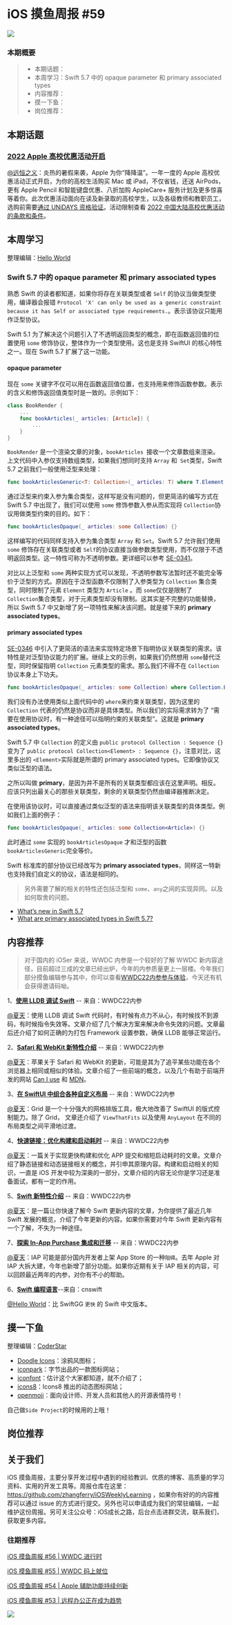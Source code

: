 # iOS 摸鱼周报 #59

![](https://cdn.zhangferry.com/Images/moyu_weekly_cover.jpeg)

### 本期概要

> * 本期话题：
> * 本周学习：Swift 5.7 中的 opaque parameter 和 primary associated types
> * 内容推荐：
> * 摸一下鱼：
> * 岗位推荐：

## 本期话题

### [2022 Apple 高校优惠活动开启](https://www.apple.com.cn/cn-edu/shop/back-to-school "2022 Apple 高校优惠活动开启")

[@远恒之义](https://github.com/eternaljust)：炎热的暑假来袭，Apple 为你“降降温”。一年一度的 Apple 高校优惠活动正式开启，为你的高校生活购买 Mac 或 iPad，不仅省钱，还送 AirPods，更有 Apple Pencil 和智能键盘优惠、八折加购 AppleCare+ 服务计划及更多惊喜等着你。此次优惠活动面向在读及新录取的高校学生，以及各级教师和教职员工，选购前需要[通过 UNiDAYS 资格验证](https://www.myunidays.uk/CN/zh-CN/partners/appleeducationstore/spotlight/online "通过 UNiDAYS 资格验证")。活动限制查看 [2022 中国大陆高校优惠活动的条款和条件](https://www.apple.com.cn/cn-edu/shop/open/back_to_school/terms_conditions "2022 中国大陆高校优惠活动的条款和条件")。

## 本周学习

整理编辑：[Hello World](https://juejin.cn/user/2999123453164605/posts)

### Swift 5.7 中的 opaque parameter 和 primary associated types

熟悉 Swift 的读者都知道，如果你将存在关联类型或者 `Self` 的协议当做类型使用，编译器会报错 `Protocol 'X' can only be used as a generic constraint because it has Self or associated type requirements.`。表示该协议只能用作泛型协议。

Swift 5.1 为了解决这个问题引入了不透明返回类型的概念，即在函数返回值的位置使用 `some` 修饰协议，整体作为一个类型使用。这也是支持 SwiftUI 的核心特性之一。现在 Swift 5.7 扩展了这一功能。

####  opaque parameter

现在 `some` 关键字不仅可以用在函数返回值位置，也支持用来修饰函数参数。表示的含义和修饰返回值类型时是一致的。示例如下：

```swift
class BookRender {
    ...
    func bookArticles(_ articles: [Article]) {
        ...
    }
}
```

`BookRender` 是一个渲染文章的对象，`bookArticles `接收一个文章数组来渲染。上文代码中入参仅支持数组类型，如果我们想同时支持 `Array` 和` Set`类型，Swift 5.7 之前我们一般使用泛型来处理：

```swift
func bookArticlesGeneric<T: Collection>(_ articles: T) where T.Element == Article {}
```

通过泛型来约束入参为集合类型，这样写是没有问题的，但更简洁的编写方式在 Swift 5.7 中出现了，我们可以使用 `some` 修饰参数入参从而实现将 `Collection`协议用做类型约束的目的。如下：

```swift
func bookArticlesOpaque(_ articles: some Collection) {}
```

这样编写的代码同样支持入参为集合类型 `Array` 和 `Set`。Swift 5.7 允许我们使用 `some` 修饰存在关联类型或者 `Self`的协议直接当做参数类型使用，而不仅限于不透明返回类型。这一特性可称为不透明参数。更详细可以参考 [SE-0341](https://github.com/apple/swift-evolution/blob/main/proposals/0341-opaque-parameters.md "SE-0341")。

对比以上泛型和 `some` 两种实现方式可以发现，不透明参数写法暂时还不能完全等价于泛型的方式。原因在于泛型函数不仅限制了入参类型为 `Collection` 集合类型，同时限制了元素 `Element` 类型为 `Article` 。而 `some`仅仅是限制了 `Collection`集合类型，对于元素类型却没有限制。这其实是不完整的功能替换，所以 Swift 5.7 中又新增了另一项特性来解决该问题。就是接下来的 **primary associated types**。

#### primary associated types

[SE-0346](https://link.juejin.cn/?target=https%3A%2F%2Fgithub.com%2Fapple%2Fswift-evolution%2Fblob%2Fmain%2Fproposals%2F0346-light-weight-same-type-syntax.md "SE-0346") 中引入了更简洁的语法来实现特定场景下指明协议关联类型的需求。该特性是对泛型协议能力的扩展。继续上文的示例，如果我们仍然想用 `some`替代泛型，同时保留指明 `Collection` 元素类型的需求。那么我们不得不在 `Collection` 协议本身上下功夫。

```swift
func bookArticlesOpaque(_ articles: some Collection) where Collection.Element == Article {} // Error
```

我们没有办法使用类似上面代码中的 `where`来约束关联类型，因为这里的 `Collection` 代表的仍然是协议而非是具体类型。所以我们的实际需求转为了 “需要在使用协议时，有一种途径可以指明约束的关联类型”。这就是 **primary associated types**。

Swift 5.7 中 `Collection` 的定义由 `public protocol Collection : Sequence {}` 变为了 `public protocol Collection<Element> : Sequence {}`，注意对比，这里多出的 `<Element>`实际就是所谓的 primary associated types。它即像协议又类似泛型的语法。

之所以叫做 **primary**，是因为并不是所有的关联类型都应该在这里声明。相反。应该只列出最关心的那些关联类型，剩余的关联类型仍然由编译器推断决定。

在使用该协议时，可以直接通过类似泛型的语法来指明该关联类型的具体类型。例如我们上面的例子：

```swift
func bookArticlesOpaque(_ articles: some Collection<Article>) {}
```

此时通过 `some` 实现的 `bookArticlesOpaque` 才和泛型的函数 `bookArticlesGeneric`完全等价。

Swift 标准库的部分协议已经改写为 **primary associated types**，同样这一特新也支持我们自定义的协议，语法是相同的。

> 另外需要了解的相关的特性还包括泛型和 `some`、`any`之间的实现异同。以及如何取舍的问题。

* [What’s new in Swift 5.7](https://www.hackingwithswift.com/articles/249/whats-new-in-swift-5-7  "What’s new in Swift 5.7")
* [What are primary associated types in Swift 5.7?](https://www.donnywals.com/what-are-primary-associated-types-in-swift-5-7/  "What are primary associated types in Swift 5.7?")

## 内容推荐

> 对于国内的 iOSer 来说，WWDC 内参是一个较好的了解 WWDC 新内容途径，目前超过三成的文章已经出炉，今年的内参质量更上一层楼。今年我们部分摸鱼编辑参与其中，你可以查看[WWDC22内参参与体验](https://mp.weixin.qq.com/s/1x6JaHxb-bT3NtDb56BHDw)，今天还有机会获得邀请码呦。

1、[**使用 LLDB 调试 Swift**](https://xiaozhuanlan.com/topic/4809126537) -- 来自：WWDC22内参

[@夏天](https://juejin.cn/user/3298190611456638)：使用 LLDB 调试 Swift 代码时，有时候有点力不从心，有时候找不到源码，有时候指令失效等。文章介绍了几个解决方案来解决命令失效的问题。文章最后还介绍了如何正确的为打包 Framework 设置参数，确保 LLDB 能够正常运行。

2、[**Safari 和 WebKit 新特性介绍**](https://xiaozhuanlan.com/topic/1560743928) -- 来自：WWDC22内参

[@夏天](https://juejin.cn/user/3298190611456638)：苹果关于 Safari 和 WebKit 的更新，可能是其为了追平某些功能在各个浏览器上相同或相似的体验。文章介绍了一些前端的概念，以及几个有助于前端开发的网站 [Can I use](https://caniuse.com/) 和 [MDN](https://developer.mozilla.org/en-US/)。

3、[**在 SwiftUI 中组合各种自定义布局**](https://xiaozhuanlan.com/topic/1507368249) -- 来自：WWDC22内参

[@夏天](https://juejin.cn/user/3298190611456638)：Grid 是一个十分强大的网格排版工具，极大地改善了 SwiftUI 的版式控制能力。除了 Grid， 文章还介绍了 `ViewThatFits` 以及使用 `AnyLayout` 在不同的布局类型之间平滑地过渡。

4、[**快速链接：优化构建和启动耗时**](https://xiaozhuanlan.com/topic/1509638472) -- 来自：WWDC22内参

[@夏天](https://juejin.cn/user/3298190611456638)：一篇关于实现更快构建和优化 APP 提交和缩短启动耗时的文章。文章介绍了静态链接和动态链接相关的概念，并引申其原理内容。构建和启动相关的知识，一直是 iOS 开发中较为深奥的一部分，文章介绍的内容无论你是学习还是准备面试，都有一定的作用。

5、[**Swift 新特性介绍**](https://xiaozhuanlan.com/topic/2498765013) -- 来自：WWDC22内参

[@夏天](https://juejin.cn/user/3298190611456638)：是一篇让你快速了解今 Swift 更新内容的文章，为你提供了最近几年 Swift 发展的概览，介绍了今年更新的内容。如果你需要对今年 Swift 更新内容有一个了解，不失为一种途径。

7、[**探索 In-App Purchase 集成和迁移**](https://xiaozhuanlan.com/topic/8024563197) -- 来自：WWDC22内参

[@夏天](https://juejin.cn/user/3298190611456638)：IAP 可能是部分国内开发者上架 App Store 的一种`阻碍`。去年 Apple 对 IAP 大拆大建，今年也新增了部分功能。如果你近期有关于 IAP 相关的内容，可以回顾最近两年的内参，对你有不小的帮助。

6、[**Swift 编程语言**](https://www.cnswift.org/)--来自：cnswift

[@Hello World](https://juejin.cn/user/2999123453164605/posts)：比 SwiftGG `更快` 的 Swift 中文版本。

## 摸一下鱼

整理编辑：[CoderStar](https://mp.weixin.qq.com/mp/homepage?__biz=MzU4NjQ5NDYxNg==&hid=1&sn=659c56a4ceebb37b1824979522adbb15&scene=18)

- [Doodle Icons](https://khushmeen.com/icons.html)：涂鸦风图标；
- [iconpark](https://iconpark.oceanengine.com/home)：字节出品的一款图标网站；
- [iconfont](https://www.iconfont.cn/)：估计这个大家都知道，就不介绍了；
- [icons8](https://icons8.com/animated-icons)：Icons8 推出的动态图标网站；
- [openmoji](https://openmoji.dashgame.com/#/)：面向设计师、开发人员和其他人的开源表情符号！

自己做`Side Project`的时候用的上哦！

## 岗位推荐



## 关于我们

iOS 摸鱼周报，主要分享开发过程中遇到的经验教训、优质的博客、高质量的学习资料、实用的开发工具等。周报仓库在这里：https://github.com/zhangferry/iOSWeeklyLearning ，如果你有好的的内容推荐可以通过 issue 的方式进行提交。另外也可以申请成为我们的常驻编辑，一起维护这份周报。另可关注公众号：iOS成长之路，后台点击进群交流，联系我们，获取更多内容。

### 往期推荐

[iOS 摸鱼周报 #56 | WWDC 进行时](https://mp.weixin.qq.com/s/ZyGV6WlFsZOX6Aqgrf1QRQ)

[iOS 摸鱼周报 #55 | WWDC 码上就位](https://mp.weixin.qq.com/s/zDhnOwOiLGJ_Nwxy5NBePw)

[iOS 摸鱼周报 #54 | Apple 辅助功能持续创新](https://mp.weixin.qq.com/s/6jdqa143Y5yr6lbjCuzlqA)

[iOS 摸鱼周报 #53 | 远程办公正在成为趋势](https://mp.weixin.qq.com/s/5chb-a9u7VMdLis1FG6B6Q)

![](https://cdn.zhangferry.com/Images/WechatIMG384.jpeg)
